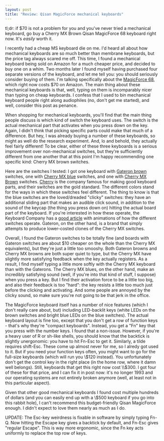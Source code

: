 ```yaml
---
layout: post
title: "Review: Qisan MagicForce mechanical keyboards"
---
```


tl;dr: if $70 is not a problem for you and you've never tried a
mechanical keyboard, go buy a Cherry MX Brown Qisan MagicForce 68
keyboard right now. It's _easily_ worth it.

I recently had a cheap MS keyboard die on me. I'd heard all about
how mechanical keyboards are so much better than membrane keyboards,
but the price tag always scared me off.  This time, I found a
mechanical keyboard being sold on Amazon for a much cheaper price, and
decided to buy one on a whim.  Two months later I found myself having
purchased four separate versions of the keyboard, and let me tell you:
you should seriously consider buying of them.  I'm talking
specifically about the [MagicForce
68](https://www.amazon.com/Qisan-Keyboard-Mechanical-Backlight-keyboard/dp/B01872MCIA),
which right now costs $70 on Amazon.
The main thing about these mechanical keyboards is that, well, typing
on them is incomparably nicer than typing on cheap keyboards.  I
confess that I used to bin mechanical keyboard people right along
audiophiles (no, don't get me started), and well, consider this post
as penance.

When shopping for mechanical keyboards, you'll find that the main
thing people discuss is which kind of switch the keyboard uses. The
switch is the actual mechanical part that activates when you press
down on the key. Again, I didn't think that picking specific parts
could make that much of a difference. But hey, I was already buying a
number of these keyboards, so might as well do the research
experiment. And, lo and behold, they actually feel fairly different!
To be clear, either of these three keyboards is a serious improvement
over non-mechanical switches, but they're sufficiently different from
one another that at this point I'm happy recommending one specific
kind: Cherry MX brown switches.

Here are the switches I tested: I got one keyboard 
with [Gateron
brown](https://mechanicalkeyboards.com/shop/index.php?l=product_list&c=306)
switches, one with [Cherry MX blue](https://www.cherrymx.de/en/products/mx-blue.html) switches, and
one with [Cherry MX Brown](https://www.cherrymx.de/en/products/mx-brown.html)
switches. [Cherry](http://cherryamericas.com/) is the company famous
for making good keyboard parts, and their switches are the gold
standard. The different colors stand for the ways in which these
switches feel different. The thing to know is that the blue switches
are the loved/dreaded "clicky" switches: they have an additional sliding part that
makes an audible click sound, in addition to the sound of the keycap (the
thing you press down on) hitting the actual board part of the
keyboard. If you're interested in how these operate, the Keyboard
Company has a [good
article](https://www.keyboardco.com/blog/index.php/2012/12/an-introduction-to-cherry-mx-mechanical-switches/)
with animations of how the different switches operate. Gateron, on the
other hand, is a brand that simply attempts to produce lower-costed
clones of the Cherry MX switches.

Overall, I found the Gateron switches to be totally fine (and boards
with Gateron switches are about $10 cheaper on the whole than the
Cherry MX equivalents), but they're just a little too smooshy. Both
Gateron browns and Cherry MX browns are both super quiet to type, but the
Cherry MX have slightly more satisfying feedback when the key actually
registers. As a result, I find myself typing a little more softly with
the Cherry MX keyboard than with the Gaterons. The Cherry MX blues, on
the other hand, make an incredibly satisfying sound (well, if you're
into that kind of stuff, I suppose) when you press a key. But I find
their activation force to be a little too big, and also their feedback
is too "hard": the key resists a little too much just before the
clicking and activating. And some people are annoyed by the clicky sound, 
so make sure you're not going to be that jerk in the office.

The MagicForce keyboard itself has a number of nice features (which I
don't really care about, but) including LED-backlit keys (white LEDs
on the brown switches and bright blue LEDs on the blue switches).  The
actual keyboard layout is fine too, except that you don't get a row of
function keys - that's why they're "compact keyboards". Instead, you
get a "Fn" key that you press with the number keys. I found that a
non-issue. However, if you're a heavy user of R or sh-like shells, you
should know that the backtick is slightly unergonomic: you have to hit
Fn-Esc to get it. Similarly, a tilde requires shift-Esc. These come up
almost never for me, so I alredy got used to it. But if you need your
function keys often, you might want to go for the full-size keyboards
(which will run you \\$120 instead).  You unfortunately don't get the
control key in the right place (in the home row, where it damn well
belongs). Still, keyboards that get this right now cost \\$300. I got
four of these for that price, and I can fix it in post now: it's no
longer 1993 and our operating systems are not entirely broken anymore
(well, at least not in this particular aspect).

Given that other good mechanical keyboards I found cost multiple
hundreds of dollars (and you can easily end up with a \\$500 keyboard if
you go into this rabbit hole), I can't recommend this budget-friendly
Qisan MagicForce enough. I didn't expect to love them nearly as much
as I do.

UPDATE: The Esc-key weirdness is fixable in software by simply typing
Fn-Q. Now hitting the Escape key gives a backtick by default, and
Fn-Esc gives "regular Escape". This is way more ergonomic, since the
Fn key acts uniformly to replace the top row of keys.

